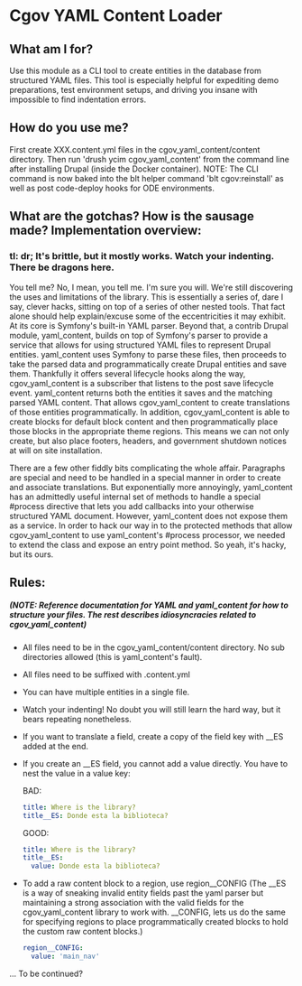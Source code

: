 # Cgov YAML Content Loader

## What am I for?

Use this module as a CLI tool to create entities in the database from structured YAML files.
This tool is especially helpful for expediting demo preparations, test environment setups, and driving you insane with impossible to find indentation errors.

## How do you use me?

First create XXX.content.yml files in the cgov_yaml_content/content directory. Then run 'drush ycim cgov_yaml_content' from the command line after installing Drupal (inside the Docker container).
NOTE: The CLI command is now baked into the blt helper command 'blt cgov:reinstall' as well as post code-deploy hooks for ODE environments.

## What are the gotchas? How is the sausage made? Implementation overview:

### tl: dr; It's brittle, but it mostly works. Watch your indenting. There be dragons here.

You tell me? No, I mean, you tell me. I'm sure you will. We're still discovering the uses and limitations of the library. This is essentially a series of, dare I say, clever hacks, sitting on top of a series of other nested tools. That fact alone should help explain/excuse some of the eccentricities it may exhibit. At its core is Symfony's built-in YAML parser. Beyond that, a contrib Drupal module, yaml_content, builds on top of Symfony's parser to provide a service that allows for using structured YAML files to represent Drupal entities. yaml_content uses Symfony to parse these files, then proceeds to take the parsed data and programmatically create Drupal entities and save them. Thankfully it offers several lifecycle hooks along the way, cgov_yaml_content is a subscriber that listens to the post save lifecycle event. yaml_content returns both the entities it saves and the matching parsed YAML content. That allows cgov_yaml_content to create translations of those entities programmatically. In addition, cgov_yaml_content is able to create blocks for default block content and then programmatically place those blocks in the appropriate theme regions. This means we can not only create, but also place footers, headers, and government shutdown notices at will on site installation.

There are a few other fiddly bits complicating the whole affair. Paragraphs are special and need to be handled in a special manner in order to create and associate translations. But exponentially more annoyingly, yaml_content has an admittedly useful internal set of methods to handle a special #process directive that lets you add callbacks into your otherwise structured YAML document. However, yaml_content does not expose them as a service. In order to hack our way in to the protected methods that allow cgov_yaml_content to use yaml_content's #process processor, we needed to extend the class and expose an entry point method. So yeah, it's hacky, but its ours.

## Rules:

##### (NOTE: Reference documentation for YAML and yaml_content for how to structure your files. The rest describes idiosyncracies related to cgov_yaml_content)

* All files need to be in the cgov_yaml_content/content directory. No sub directories allowed (this is yaml_content's fault).

* All files need to be suffixed with .content.yml

* You can have multiple entities in a single file.

* Watch your indenting! No doubt you will still learn the hard way, but it bears repeating nonetheless.

* If you want to translate a field, create a copy of the field key with __ES added at the end.

* If you create an __ES field, you cannot add a value directly. You have to nest the value in a value key:

    BAD:
    ```yml
    title: Where is the library?
    title__ES: Donde esta la biblioteca?
    ```

    GOOD:
    ```yml
    title: Where is the library?
    title__ES:
      value: Donde esta la biblioteca?
    ```
* To add a raw content block to a region, use region__CONFIG (The __ES is a way of sneaking invalid entity fields past the yaml parser but maintaining a strong association with the valid fields for the cgov_yaml_content library to work with. __CONFIG, lets us do the same for specifying regions to place programmatically created blocks to hold the custom raw content blocks.)

  ```yml
  region__CONFIG:
    value: 'main_nav'
  ```

... To be continued?
